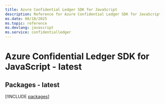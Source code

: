 ```yaml
---
title: Azure Confidential Ledger SDK for JavaScript
description: Reference for Azure Confidential Ledger SDK for JavaScript
ms.date: 08/18/2025
ms.topic: reference
ms.devlang: javascript
ms.service: confidentialledger
---
```

# Azure Confidential Ledger SDK for JavaScript - latest
## Packages - latest
[!INCLUDE [packages](confidential-ledger-index.md)]